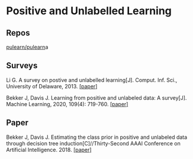 # Positive and Unlabelled Learning

## Repos

[pulearn/pulearn](https://github.com/pulearn/pulearn)a

## Surveys

Li G. A survey on postive and unlabelled learning[J]. Comput. Inf. Sci., University of Delaware, 2013. [[paper]](https://www.eecis.udel.edu/~vijay/fall13/snlp/lit-survey/PositiveLearning.pdf)

Bekker J, Davis J. Learning from positive and unlabeled data: A survey[J]. Machine Learning, 2020, 109(4): 719-760. [[paper]](https://link.springer.com/content/pdf/10.1007/s10994-020-05877-5.pdf)

## Paper

Bekker J, Davis J. Estimating the class prior in positive and unlabeled data through decision tree induction[C]//Thirty-Second AAAI Conference on Artificial Intelligence. 2018. [[paper]](https://www.aaai.org/ocs/index.php/AAAI/AAAI18/paper/viewFile/16776/16539)

